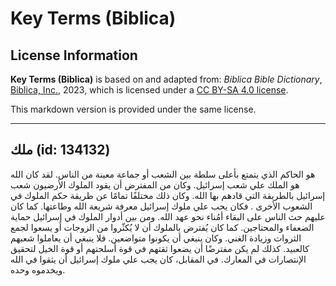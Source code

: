 # Key Terms (Biblica)

## License Information

**Key Terms (Biblica)** is based on and adapted from: _Biblica Bible Dictionary_, [Biblica, Inc.](https://www.biblica.com/), 2023, which is licensed under a [CC BY-SA 4.0 license](https://creativecommons.org/licenses/by-sa/4.0/legalcode.en).

This markdown version is provided under the same license.



--------------------------------

## ملك (id: 134132)

هو الحاكم الذي يتمتع بأعلى سلطة بين الشعب أو جماعة معينة من الناس. لقد كان الله هو الملك علي شعب إسرائيل. وكان من المفترض أن يقود الملوك الأرضيون شعب إسرائيل بالطريقة التي قادهم بها الله. وكان ذلك مختلفًا تمامًا عن طريقة حكم الملوك في الشعوب الأخرى . فكان يحب علي ملوك إسرائيل معرفة شريعة الله وطاعتها. كما كان عليهم حث الناس على البقاء أمُناء نحو عهد الله. ومن بين أدوار الملوك في إسرائيل حماية الضعفاء والمحتاجين. كما كان يُفترض بالملوك أن لا يُكثّروا من الزوجات أو يسعوا لجمع الثروات وزيادة الغني. وكان ينبغي أن يكونوا متواضعين. فلا ينبغي أن يعاملوا شعبهم كالعبيد. كذلك لم يكن مفترضًا أن يضعوا ثقتهم في قوة أسلحتهم أو قوة الخيل لتحقيق الإنتصارات في المعارك. في المقابل، كان يجب علي ملوك إسرائيل أن يثقوا في الله ويخدموه وحده.


